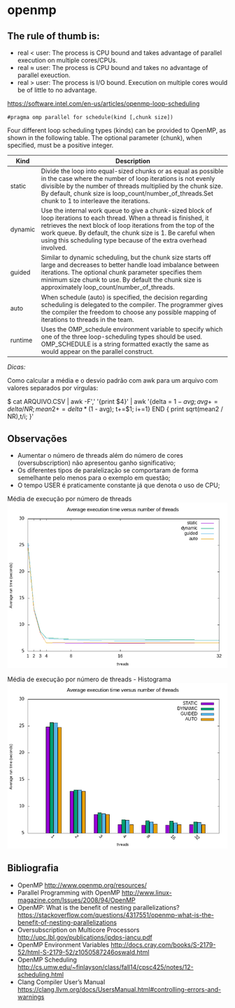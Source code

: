 # openmp

The rule of thumb is:
---------------------

* real < user: The process is CPU bound and takes advantage of parallel execution on multiple cores/CPUs.
* real ≈ user: The process is CPU bound and takes no advantage of parallel exeuction.
* real > user: The process is I/O bound. Execution on multiple cores would be of little to no advantage.

https://software.intel.com/en-us/articles/openmp-loop-scheduling

```
#pragma omp parallel for schedule(kind [,chunk size])
```

Four different loop scheduling types (kinds) can be provided to OpenMP, as shown in the following table. The optional parameter (chunk), when specified, must be a positive integer.

| Kind	  | Description |
| ------- | ----------- |
|static	  | Divide the loop into equal-sized chunks or as equal as possible in the case where the number of loop iterations is not evenly divisible by the number of threads multiplied by the chunk size. By default, chunk size is loop_count/number_of_threads.Set chunk to 1 to interleave the iterations. |
| dynamic | Use the internal work queue to give a chunk-sized block of loop iterations to each thread. When a thread is finished, it retrieves the next block of loop iterations from the top of the work queue. By default, the chunk size is 1. Be careful when using this scheduling type because of the extra overhead involved. |
| guided  | Similar to dynamic scheduling, but the chunk size starts off large and decreases to better handle load imbalance between iterations. The optional chunk parameter specifies them minimum size chunk to use. By default the chunk size is approximately loop_count/number_of_threads. |
| auto	  | When schedule (auto) is specified, the decision regarding scheduling is delegated to the compiler. The programmer gives the compiler the freedom to choose any possible mapping of iterations to threads in the team. |
| runtime | Uses the OMP_schedule environment variable to specify which one of the three loop-scheduling types should be used. OMP_SCHEDULE is a string formatted exactly the same as would appear on the parallel construct. |

*Dicas:*

Como calcular a média e o desvio padrão com awk para um arquivo com valores separados por virgulas:

$ cat ARQUIVO.CSV | awk -F',' '{print $4}' | awk '{delta = $1 - avg; avg += delta / NR; mean2 += delta * ($1 - avg); t+=$1; i+=1} END { print sqrt(mean2 / NR),t/i; }'

Observações
-----------
* Aumentar o número de threads além do número de cores (oversubscription) não apresentou ganho significativo;
* Os diferentes tipos de paralelização se comportaram de forma semelhante pelo menos para o exemplo em questão;
* O tempo USER é praticamente constante já que denota o uso de CPU;

Média de execução por número de threads
![Média de execução por número de threads](imagens/media-desvio-padrao.png)

Média de execução por número de threads - Histograma
![Média de execução por número de threads - Histograma](imagens/media-desvio-padrao-histograma.png)

Bibliografia
------------

* OpenMP http://www.openmp.org/resources/
* Parallel Programming with OpenMP http://www.linux-magazine.com/Issues/2008/94/OpenMP
* OpenMP: What is the benefit of nesting parallelizations? https://stackoverflow.com/questions/4317551/openmp-what-is-the-benefit-of-nesting-parallelizations
* Oversubscription on Multicore Processors http://upc.lbl.gov/publications/ipdps-iancu.pdf
* OpenMP Environment Variables http://docs.cray.com/books/S-2179-52/html-S-2179-52/z1050587246oswald.html
* OpenMP Scheduling http://cs.umw.edu/~finlayson/class/fall14/cpsc425/notes/12-scheduling.html
* Clang Compiler User’s Manual https://clang.llvm.org/docs/UsersManual.html#controlling-errors-and-warnings


